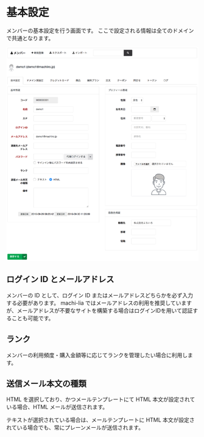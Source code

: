 # 基本設定

メンバーの基本設定を行う画面です。
ここで設定される情報は全てのドメインで共通となります。

![detail](img/detail.png)

## ログイン ID とメールアドレス

メンバーの ID として、ログイン ID またはメールアドレスどちらかを必ず入力する必要があります。
machi-lia ではメールアドレスの利用を推奨していますが、メールアドレスが不要なサイトを構築する場合はログインIDを用いて認証することも可能です。

## ランク

メンバーの利用頻度・購入金額等に応じてランクを管理したい場合に利用します。

## 送信メール本文の種類

HTML を選択しており、かつメールテンプレートにて HTML 本文が設定されている場合、HTML メールが送信されます。

テキストが選択されている場合は、メールテンプレートに HTML 本文が設定されている場合でも、常にプレーンメールが送信されます。
